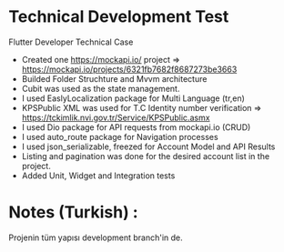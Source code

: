 # Technical Development Test

Flutter Developer Technical Case

- Created one https://mockapi.io/ project => https://mockapi.io/projects/6321fb7682f8687273be3663
- Builded Folder Struchture and Mvvm architecture
- Cubit was used as the state management.
- I used EaslyLocalization package for Multi Language (tr,en)
- KPSPublic XML was used for T.C Identity number verification => https://tckimlik.nvi.gov.tr/Service/KPSPublic.asmx
- I used Dio package for API requests from mockapi.io (CRUD)
- I used auto_route package for Navigation processes
- I used json_serializable, freezed for Account Model and API Results
- Listing and pagination was done for the desired account list in the project.
- Added Unit, Widget and Integration tests

# Notes (Turkish) :
Projenin tüm yapısı development branch'in de.
